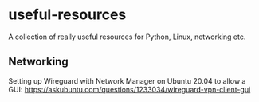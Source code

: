 # useful-resources
A collection of really useful resources for Python, Linux, networking etc.

## Networking
Setting up Wireguard with Network Manager on Ubuntu 20.04 to allow a GUI: https://askubuntu.com/questions/1233034/wireguard-vpn-client-gui
